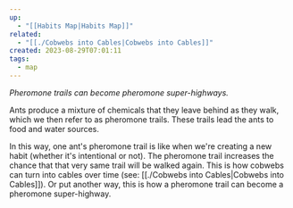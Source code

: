```yaml
---
up:
  - "[[Habits Map|Habits Map]]"
related:
  - "[[./Cobwebs into Cables|Cobwebs into Cables]]"
created: 2023-08-29T07:01:11
tags:
  - map
---
```

 *Pheromone trails can become pheromone super-highways.*

Ants produce a mixture of chemicals that they leave behind as they walk, which we then refer to as pheromone trails. These trails lead the ants to food and water sources.

In this way, one ant's pheromone trail is like when we're creating a new habit (whether it's intentional or not). The pheromone trail increases the chance that that very same trail will be walked again. This is how cobwebs can turn into cables over time (see: [[./Cobwebs into Cables|Cobwebs into Cables]]). Or put another way, this is how a pheromone trail can become a pheromone super-highway.